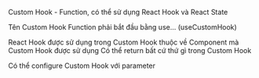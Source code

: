 Custom Hook - Function, có thể sử dụng React Hook và React State

Tên Custom Hook Function phải bắt đầu bằng use... (useCustomHook)

React Hook được sử dụng trong Custom Hook thuộc về Component mà Custom Hook được sử dụng
Có thể return bất cứ thứ gì trong Custom Hook

Có thể configure Custom Hook với parameter
